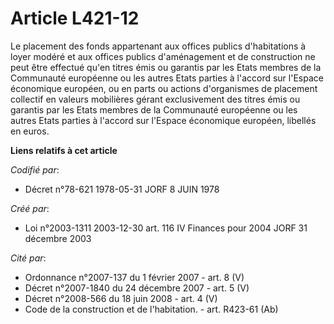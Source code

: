 # Article L421-12

Le placement des fonds appartenant aux offices publics d'habitations à loyer modéré et aux offices publics d'aménagement et
de construction ne peut être effectué qu'en titres émis ou garantis par les Etats membres de la Communauté européenne ou les
autres Etats parties à l'accord sur l'Espace économique européen, ou en parts ou actions d'organismes de placement collectif
en valeurs mobilières gérant exclusivement des titres émis ou garantis par les Etats membres de la Communauté européenne ou
les autres Etats parties à l'accord sur l'Espace économique européen, libellés en euros.

**Liens relatifs à cet article**

_Codifié par_:

  - Décret n°78-621 1978-05-31 JORF 8 JUIN 1978

_Créé par_:

  - Loi n°2003-1311 2003-12-30 art. 116 IV Finances pour 2004 JORF 31 décembre 2003

_Cité par_:

  - Ordonnance n°2007-137 du 1 février 2007 - art. 8 (V)
  - Décret n°2007-1840 du 24 décembre 2007 - art. 5 (V)
  - Décret n°2008-566 du 18 juin 2008 - art. 4 (V)
  - Code de la construction et de l'habitation. - art. R423-61 (Ab)
